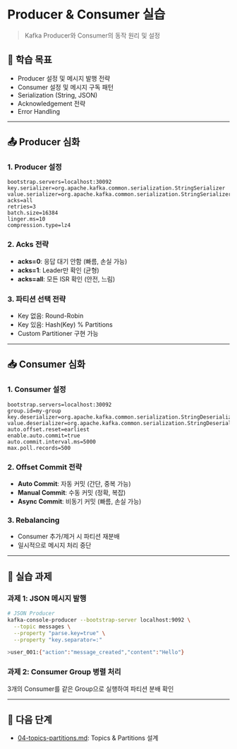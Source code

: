 # Producer & Consumer 실습

> Kafka Producer와 Consumer의 동작 원리 및 설정

## 🎯 학습 목표
- Producer 설정 및 메시지 발행 전략
- Consumer 설정 및 메시지 구독 패턴
- Serialization (String, JSON)
- Acknowledgement 전략
- Error Handling

---

## 📤 Producer 심화

### 1. Producer 설정
```properties
bootstrap.servers=localhost:30092
key.serializer=org.apache.kafka.common.serialization.StringSerializer
value.serializer=org.apache.kafka.common.serialization.StringSerializer
acks=all
retries=3
batch.size=16384
linger.ms=10
compression.type=lz4
```

### 2. Acks 전략
- **acks=0**: 응답 대기 안함 (빠름, 손실 가능)
- **acks=1**: Leader만 확인 (균형)
- **acks=all**: 모든 ISR 확인 (안전, 느림)

### 3. 파티션 선택 전략
- Key 없음: Round-Robin
- Key 있음: Hash(Key) % Partitions
- Custom Partitioner 구현 가능

---

## 📥 Consumer 심화

### 1. Consumer 설정
```properties
bootstrap.servers=localhost:30092
group.id=my-group
key.deserializer=org.apache.kafka.common.serialization.StringDeserializer
value.deserializer=org.apache.kafka.common.serialization.StringDeserializer
auto.offset.reset=earliest
enable.auto.commit=true
auto.commit.interval.ms=5000
max.poll.records=500
```

### 2. Offset Commit 전략
- **Auto Commit**: 자동 커밋 (간단, 중복 가능)
- **Manual Commit**: 수동 커밋 (정확, 복잡)
- **Async Commit**: 비동기 커밋 (빠름, 손실 가능)

### 3. Rebalancing
- Consumer 추가/제거 시 파티션 재분배
- 일시적으로 메시지 처리 중단

---

## 🧪 실습 과제

### 과제 1: JSON 메시지 발행
```bash
# JSON Producer
kafka-console-producer --bootstrap-server localhost:9092 \
  --topic messages \
  --property "parse.key=true" \
  --property "key.separator=:"

>user_001:{"action":"message_created","content":"Hello"}
```

### 과제 2: Consumer Group 병렬 처리
3개의 Consumer를 같은 Group으로 실행하여 파티션 분배 확인

---

## 🔄 다음 단계
- [04-topics-partitions.md](./04-topics-partitions.md): Topics & Partitions 설계
